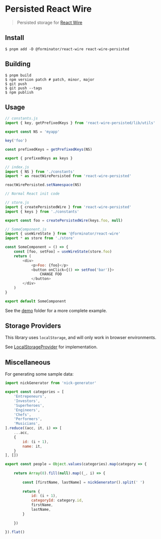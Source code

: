 # Persisted React Wire

> Persisted storage for [React Wire](https://github.com/forminator/react-wire)

## Install

```shell
$ pnpm add -D @forminator/react-wire react-wire-persisted
```

## Building

```shell
$ pnpm build
$ npm version patch # patch, minor, major
$ git push
$ git push --tags
$ npm publish
```

## Usage

```javascript
// constants.js
import { key, getPrefixedKeys } from 'react-wire-persisted/lib/utils'

export const NS = 'myapp'

key('foo')

const prefixedKeys = getPrefixedKeys(NS)

export { prefixedKeys as keys }
```

```javascript
// index.js
import { NS } from './constants'
import * as reactWirePersisted from 'react-wire-persisted'

reactWirePersisted.setNamespace(NS)

// Normal React init code
```

```javascript
// store.js
import { createPersistedWire } from 'react-wire-persisted'
import { keys } from './constants'

export const foo = createPersistedWire(keys.foo, null)
```

```javascript
// SomeComponent.js
import { useWireState } from '@forminator/react-wire'
import * as store from './store'

const SomeComponent = () => {
    const [foo, setFoo] = useWireState(store.foo)
    return (
        <div>
            <p>Foo: {foo}</p>
            <button onClick={() => setFoo('bar')}>
                CHANGE FOO
            </button>
        </div>
    )
}

export default SomeComponent
```

See the [demo](demo) folder for a more complete example.

## Storage Providers

This library uses `localStorage`, and will only work in browser environments.

See [LocalStorageProvider](src/LocalStorageProvider.js) for implementation.

## Miscellaneous

For generating some sample data:

```javascript
import nickGenerator from 'nick-generator'

export const categories = [
    'Entrepeneurs',
    'Investors',
    'Superheroes',
    'Engineers',
    'Chefs',
    'Performers',
    'Musicians',
].reduce((acc, it, i) => [
    ...acc,
    {
        id: (i + 1),
        name: it,
    }
], [])

export const people = Object.values(categories).map(category => {
    
    return Array(8).fill(null).map((_, i) => {
        
        const [firstName, lastName] = nickGenerator().split(' ')
        
        return {
            id: (i + 1),
            categoryId: category.id,
            firstName,
            lastName,
        }
        
    })
    
}).flat()
```
